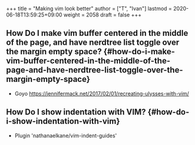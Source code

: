 +++
title = "Making vim look better"
author = ["T", "Ivan"]
lastmod = 2020-06-18T13:59:25+09:00
weight = 2058
draft = false
+++

## How Do I make vim buffer centered in the middle of the page, and have nerdtree list toggle over the margin empty space? {#how-do-i-make-vim-buffer-centered-in-the-middle-of-the-page-and-have-nerdtree-list-toggle-over-the-margin-empty-space}

-   Goyo
    <https://jennifermack.net/2017/02/01/recreating-ulysses-with-vim/>


## How Do I show indentation with VIM? {#how-do-i-show-indentation-with-vim}

-   Plugin 'nathanaelkane/vim-indent-guides'
